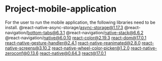 # Project-mobile-application
For the user to run the mobile application, the following libraries need to be install.
@react-native-async-storage/async-storage@1.17.3
@react-navigation/bottom-tabs@6.3.1
@react-navigation/native-stack@6.6.2
@react-navigation/native@6.0.10
react-color@2.19.3
react-dom@17.0.1
react-native-gesture-handler@2.4.1
react-native-reanimated@2.8.0
react-native-screens@3.10.2
react-native-wheel-color-picker@1.2.0
react-native-zeroconf@0.13.6
react-native@0.64.3
react@17.0.1
